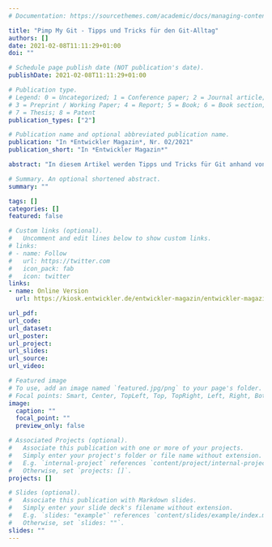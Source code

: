```yaml
---
# Documentation: https://sourcethemes.com/academic/docs/managing-content/

title: "Pimp My Git - Tipps und Tricks für den Git-Alltag"
authors: []
date: 2021-02-08T11:11:29+01:00
doi: ""

# Schedule page publish date (NOT publication's date).
publishDate: 2021-02-08T11:11:29+01:00

# Publication type.
# Legend: 0 = Uncategorized; 1 = Conference paper; 2 = Journal article;
# 3 = Preprint / Working Paper; 4 = Report; 5 = Book; 6 = Book section;
# 7 = Thesis; 8 = Patent
publication_types: ["2"]

# Publication name and optional abbreviated publication name.
publication: "In *Entwickler Magazin*, Nr. 02/2021"
publication_short: "In *Entwickler Magazin*"

abstract: "In diesem Artikel werden Tipps und Tricks für Git anhand von Alltagssituationen vorgestellt. Ich arbeite mit Git am liebsten über einen Mix aus grafischen Werkzeugen und der Kommandozeile. Auch wenn im Artikel vieles mit der Nutzung der Kommandozeile vorgestellt wird, helfen einige Tipps auch, wenn die Entwicklerin ausschließlich mit einem grafischen Werkzeug arbeitet. "

# Summary. An optional shortened abstract.
summary: ""

tags: []
categories: []
featured: false

# Custom links (optional).
#   Uncomment and edit lines below to show custom links.
# links:
# - name: Follow
#   url: https://twitter.com
#   icon_pack: fab
#   icon: twitter
links:
- name: Online Version
  url: https://kiosk.entwickler.de/entwickler-magazin/entwickler-magazin-2-2021/pimp-my-git/

url_pdf:
url_code:
url_dataset:
url_poster:
url_project:
url_slides:
url_source:
url_video:

# Featured image
# To use, add an image named `featured.jpg/png` to your page's folder.
# Focal points: Smart, Center, TopLeft, Top, TopRight, Left, Right, BottomLeft, Bottom, BottomRight.
image:
  caption: ""
  focal_point: ""
  preview_only: false

# Associated Projects (optional).
#   Associate this publication with one or more of your projects.
#   Simply enter your project's folder or file name without extension.
#   E.g. `internal-project` references `content/project/internal-project/index.md`.
#   Otherwise, set `projects: []`.
projects: []

# Slides (optional).
#   Associate this publication with Markdown slides.
#   Simply enter your slide deck's filename without extension.
#   E.g. `slides: "example"` references `content/slides/example/index.md`.
#   Otherwise, set `slides: ""`.
slides: ""
---
```

